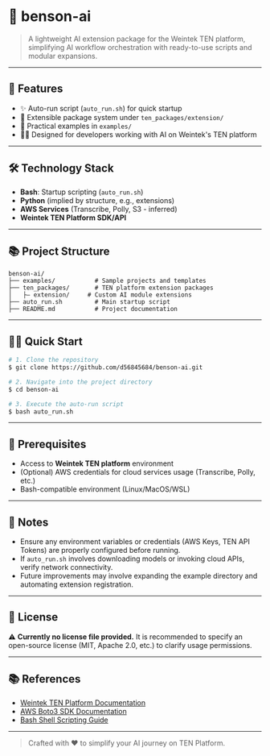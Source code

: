 # 📆 benson-ai

> A lightweight AI extension package for the Weintek TEN platform, simplifying AI workflow orchestration with ready-to-use scripts and modular expansions.

---

## 🚀 Features

- ✨ Auto-run script (`auto_run.sh`) for quick startup
- 📂 Extensible package system under `ten_packages/extension/`
- 🔹 Practical examples in `examples/`
- 👨‍💻 Designed for developers working with AI on Weintek's TEN platform

---

## 🛠️ Technology Stack

- **Bash**: Startup scripting (`auto_run.sh`)
- **Python** (implied by structure, e.g., extensions)
- **AWS Services** (Transcribe, Polly, S3 - inferred)
- **Weintek TEN Platform SDK/API**

---

## 📚 Project Structure

```
benson-ai/
├── examples/           # Sample projects and templates
├── ten_packages/       # TEN platform extension packages
│   ├— extension/     # Custom AI module extensions
├── auto_run.sh         # Main startup script
├── README.md           # Project documentation
```

---

## 🚸‍♂️ Quick Start

```bash
# 1. Clone the repository
$ git clone https://github.com/d56845684/benson-ai.git

# 2. Navigate into the project directory
$ cd benson-ai

# 3. Execute the auto-run script
$ bash auto_run.sh
```

---

## 📅 Prerequisites

- Access to **Weintek TEN platform** environment
- (Optional) AWS credentials for cloud services usage (Transcribe, Polly, etc.)
- Bash-compatible environment (Linux/MacOS/WSL)

---

## 🚷 Notes

- Ensure any environment variables or credentials (AWS Keys, TEN API Tokens) are properly configured before running.
- If `auto_run.sh` involves downloading models or invoking cloud APIs, verify network connectivity.
- Future improvements may involve expanding the example directory and automating extension registration.

---

## 📃 License

⚠️ **Currently no license file provided.** It is recommended to specify an open-source license (MIT, Apache 2.0, etc.) to clarify usage permissions.

---

## 📚 References

- [Weintek TEN Platform Documentation](#)
- [AWS Boto3 SDK Documentation](https://boto3.amazonaws.com/v1/documentation/api/latest/index.html)
- [Bash Shell Scripting Guide](https://www.gnu.org/software/bash/manual/bash.html)

---

> Crafted with ❤️ to simplify your AI journey on TEN Platform.

